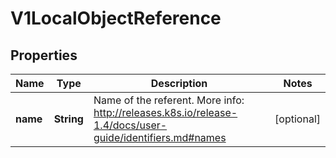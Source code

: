 
# V1LocalObjectReference

## Properties
Name | Type | Description | Notes
------------ | ------------- | ------------- | -------------
**name** | **String** | Name of the referent. More info: http://releases.k8s.io/release-1.4/docs/user-guide/identifiers.md#names |  [optional]



